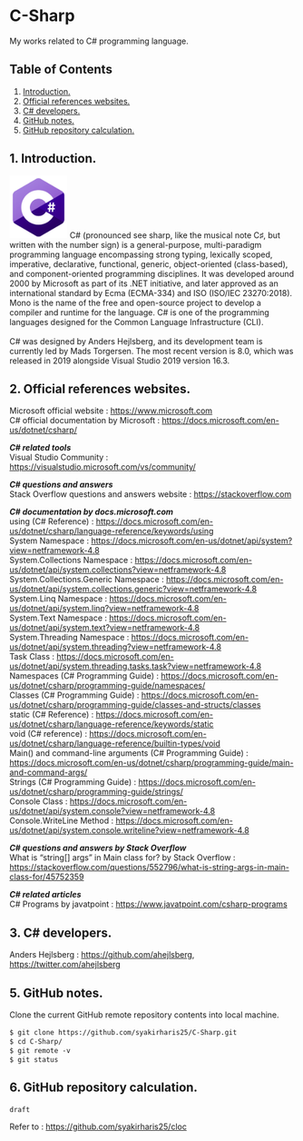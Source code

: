 # C-Sharp
My works related to C# programming language.

## Table of Contents
1. [Introduction.](#introduction)
2. [Official references websites.](#references)
3. [C# developers.](#developers)
4. [GitHub notes.](#github)
5. [GitHub repository calculation.](#calculation)

<a name="introduction"></a>
## 1. Introduction.
<img src="C_Sharp.png" height="110">
C# (pronounced see sharp, like the musical note C♯, but written with the number sign) is a general-purpose, multi-paradigm programming language encompassing strong typing, lexically scoped, imperative, declarative, functional, generic, object-oriented (class-based), and component-oriented programming disciplines. It was developed around 2000 by Microsoft as part of its .NET initiative, and later approved as an international standard by Ecma (ECMA-334) and ISO (ISO/IEC 23270:2018). Mono is the name of the free and open-source project to develop a compiler and runtime for the language. C# is one of the programming languages designed for the Common Language Infrastructure (CLI).
<br /><br />
C# was designed by Anders Hejlsberg, and its development team is currently led by Mads Torgersen. The most recent version is 8.0, which was released in 2019 alongside Visual Studio 2019 version 16.3.

<a name="references"></a>
## 2. Official references websites.
Microsoft official website : https://www.microsoft.com <br />
C# official documentation by Microsoft : https://docs.microsoft.com/en-us/dotnet/csharp/ <br />

**_C# related tools_** <br />
Visual Studio Community : https://visualstudio.microsoft.com/vs/community/ <br />

**_C# questions and answers_** <br />
Stack Overflow questions and answers website : https://stackoverflow.com

**_C# documentation by docs.microsoft.com_** <br />
using (C# Reference) : https://docs.microsoft.com/en-us/dotnet/csharp/language-reference/keywords/using <br />
System Namespace : https://docs.microsoft.com/en-us/dotnet/api/system?view=netframework-4.8 <br />
System.Collections Namespace : https://docs.microsoft.com/en-us/dotnet/api/system.collections?view=netframework-4.8 <br />
System.Collections.Generic Namespace : https://docs.microsoft.com/en-us/dotnet/api/system.collections.generic?view=netframework-4.8 <br />
System.Linq Namespace : https://docs.microsoft.com/en-us/dotnet/api/system.linq?view=netframework-4.8 <br />
System.Text Namespace : https://docs.microsoft.com/en-us/dotnet/api/system.text?view=netframework-4.8 <br />
System.Threading Namespace : https://docs.microsoft.com/en-us/dotnet/api/system.threading?view=netframework-4.8 <br />
Task Class : https://docs.microsoft.com/en-us/dotnet/api/system.threading.tasks.task?view=netframework-4.8 <br />
Namespaces (C# Programming Guide) : https://docs.microsoft.com/en-us/dotnet/csharp/programming-guide/namespaces/ <br />
Classes (C# Programming Guide) : https://docs.microsoft.com/en-us/dotnet/csharp/programming-guide/classes-and-structs/classes <br />
static (C# Reference) : https://docs.microsoft.com/en-us/dotnet/csharp/language-reference/keywords/static <br />
void (C# reference) : https://docs.microsoft.com/en-us/dotnet/csharp/language-reference/builtin-types/void <br />
Main() and command-line arguments (C# Programming Guide) : https://docs.microsoft.com/en-us/dotnet/csharp/programming-guide/main-and-command-args/ <br />
Strings (C# Programming Guide) : https://docs.microsoft.com/en-us/dotnet/csharp/programming-guide/strings/ <br />
Console Class : https://docs.microsoft.com/en-us/dotnet/api/system.console?view=netframework-4.8 <br />
Console.WriteLine Method : https://docs.microsoft.com/en-us/dotnet/api/system.console.writeline?view=netframework-4.8 <br />

**_C# questions and answers by Stack Overflow_** <br />
What is “string[] args” in Main class for? by Stack Overflow : https://stackoverflow.com/questions/552796/what-is-string-args-in-main-class-for/45752359

**_C# related articles_** <br />
C# Programs by javatpoint : https://www.javatpoint.com/csharp-programs <br />

<a name="developers"></a>
## 3. C# developers.
Anders Hejlsberg : https://github.com/ahejlsberg, https://twitter.com/ahejlsberg <br />
 
<a name="github"></a>
## 5. GitHub notes.
Clone the current GitHub remote repository contents into local machine.
```
$ git clone https://github.com/syakirharis25/C-Sharp.git
$ cd C-Sharp/
$ git remote -v
$ git status
```

<a name="calculation"></a>
## 6. GitHub repository calculation.
```
draft
```
Refer to : https://github.com/syakirharis25/cloc
